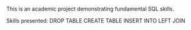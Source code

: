This is an academic project demonstrating fundamental SQL skills. 

Skills presented: 
DROP TABLE
CREATE TABLE
INSERT INTO
LEFT JOIN
